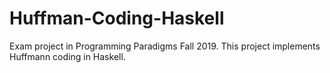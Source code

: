 # Huffman-Coding-Haskell
Exam project in Programming Paradigms Fall 2019.
This project implements Huffmann coding in Haskell.